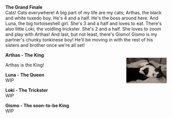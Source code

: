 <p>
<br />
<strong>The Grand Finale</strong>
<br />
Cats! Cats everywhere! A big part of my life are my cats; Arthas, the black and white tuxedo boy. He's 4 and a half. He's the boss around here. And Luna, the big tortoiseshell girl. She's 3 and a half and loves to eat. There's also little Loki, the voidling trickster. She's 2 and a half. She loves to zoom and play with Arthas! And last, but not least, there's Gismo! Gismo is my partner's chunky tonkinese boy! He'll be moving in with the rest of his sisters and brother once we're all set!
</p>
<p>
<strong>Arthas - The King</strong>
<br />
<img src="/assets/img/arthas_loki_playing.jpg" class="img-fluid z-depth-1 rounded-circle" width="25%" height="auto" alt="Arthas the King!" align="right" loading="eager" onerror="this.onerror=null; $('.responsive-img-srcset').remove();">

Arthas is the King!
</p>
<p>
<strong>Luna - The Queen</strong>
<br />
WIP
</p>
<p>
<strong>Loki - The Trickster</strong>
<br />
WIP
</p>
<p>
<strong>Gismo - The soon-to-be King</strong>
<br />
WIP
</p>

